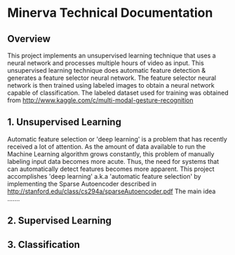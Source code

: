 # **Minerva Technical Documentation**

## Overview

This project implements an unsupervised learning technique that uses a neural network and processes multiple hours of video as input. This unsupervised learning technique does automatic feature detection & generates a feature selector neural network. 
The feature selector neural network is then trained using labeled images to obtain a neural network capable of classification. The labeled dataset used for training was obtained from http://www.kaggle.com/c/multi-modal-gesture-recognition

## 1. Unsupervised Learning
Automatic feature selection or 'deep learning' is a problem that has recently received a lot of attention. As the amount of data available to run the Machine Learning algorithm grows constantly, this problem of manually labeling input data becomes more acute. Thus, the need for systems that can automatically detect features becomes more apparent. This project accomplishes 'deep learning' a.k.a 'automatic feature selection' by implementing the Sparse Autoencoder described in http://stanford.edu/class/cs294a/sparseAutoencoder.pdf The main idea .......

## 2. Supervised Learning

## 3. Classification